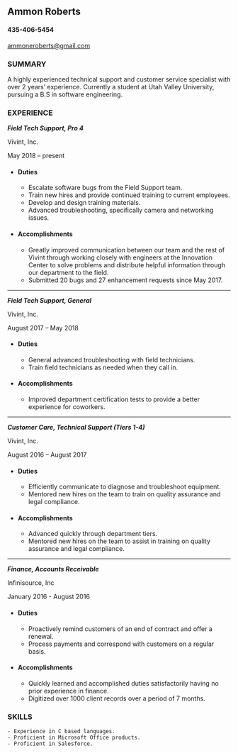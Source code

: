 ## Ammon Roberts
#### 435-406-5454

ammoneroberts@gmail.com

### SUMMARY

A highly experienced technical support and customer service specialist with over 2 years’ experience. Currently a student at Utah Valley University, pursuing a B.S in software engineering.

### EXPERIENCE

_**Field Tech Support, Pro 4**_

Vivint, Inc.

May 2018 – present

- #### Duties

    - Escalate software bugs from the Field Support team.
    - Train new hires and provide continued training to current employees.
    - Develop and design training materials.
    - Advanced troubleshooting, specifically camera and networking issues.

- #### Accomplishments
    - Greatly improved communication between our team and the rest of Vivint through working closely with engineers at the Innovation Center to solve problems and distribute helpful information through our department to the field.
    - Submitted 20 bugs and 27 enhancement requests since May 2017.
---
_**Field Tech Support, General**_

Vivint, Inc.

August 2017 – May 2018

- #### Duties
    - General advanced troubleshooting with field technicians.
    - Train field technicians as needed when they call in.

- #### Accomplishments
    - Improved department certification tests to provide a better experience for coworkers.
---
_**Customer Care, Technical Support (Tiers 1-4)**_

Vivint, Inc.

August 2016 – August 2017

- #### Duties
    - Efficiently communicate to diagnose and troubleshoot equipment.
    - Mentored new hires on the team to train on quality assurance and legal compliance.

- #### Accomplishments
    - Advanced quickly through department tiers.
    - Mentored new hires on the team to assist in training on quality assurance and legal compliance.
---
_**Finance, Accounts Receivable**_

Infinisource, Inc

January 2016 - August 2016

- #### Duties
    - Proactively remind customers of an end of contract and offer a renewal.
    - Process payments and correspond with customers on a regular basis.

- #### Accomplishments
    - Quickly learned and accomplished duties satisfactorily having no prior experience in finance.
    - Digitized over 1000 client records over a period of 7 months.

### SKILLS

    - Experience in C based languages.
    - Proficient in Microsoft Office products.
    - Proficient in Salesforce.
